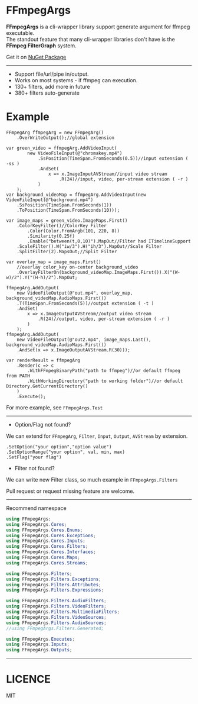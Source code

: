 # FFmpegArgs
**FFmpegArgs** is a cli-wrapper library support generate argument for ffmpeg executable.  
The standout feature that many cli-wrapper libraries don't have is the **FFmpeg FilterGraph** system.

Get it on [NuGet Package](https://www.nuget.org/packages?q=FFmpegArgs)  
________________________________________  
- Support file/url/pipe in/output.
- Works on most systems - if ffmpeg can execution.
- 130+ filters, add more in future 
- 380+ filters auto-generate

# Example
``` Csharp
FFmpegArg ffmpegArg = new FFmpegArg()
    .OverWriteOutput();//global extension

var green_video = ffmpegArg.AddVideoInput(
        new VideoFileInput(@"chromakey.mp4")
            .SsPosition(TimeSpan.FromSeconds(0.5))//input extension ( -ss )
            .AndSet(
                x => x.ImageInputAVStream//input video stream
                    .R(24)//input, video, per-stream extension ( -r )
            )
    );
var background_videoMap = ffmpegArg.AddVideoInput(new VideoFileInput(@"background.mp4")
    .SsPosition(TimeSpan.FromSeconds(1))
    .ToPosition(TimeSpan.FromSeconds(10)));

var image_maps = green_video.ImageMaps.First()
    .ColorKeyFilter()//ColorKey Filter
        .Color(Color.FromArgb(101, 220, 8))
        .Similarity(0.25f)
        .Enable("between(t,0,10)").MapOut//Filter had ITimelineSupport
    .ScaleFilter().W("iw/3").H("ih/3").MapOut//Scale Filter
    .SplitFilter(2).MapsOut;//Split Filter

var overlay_map = image_maps.First()
    //overlay color_key on-center background_video
    .OverlayFilterOn(background_videoMap.ImageMaps.First()).X("(W-w)/2").Y("(H-h)/2").MapOut;

ffmpegArg.AddOutput(
    new VideoFileOutput(@"out.mp4", overlay_map, background_videoMap.AudioMaps.First())
    .T(TimeSpan.FromSeconds(5))//output extension ( -t )
    .AndSet(
        x => x.ImageOutputAVStream//output video stream
            .R(24)//output, video, per-stream extension ( -r )
        )
    );
ffmpegArg.AddOutput(
    new VideoFileOutput(@"out2.mp4", image_maps.Last(), background_videoMap.AudioMaps.First())
    .AndSet(x => x.ImageOutputAVStream.R(30)));

var renderResult = ffmpegArg
    .Render(c => c
        .WithFFmpegBinaryPath("path to ffmpeg")//or default ffmpeg from PATH
        .WithWorkingDirectory("path to working folder")//or default Directory.GetCurrentDirectory()
    )
    .Execute();
```
For more example, see `FFmpegArgs.Test`  

----------------------------------------
+ Option/Flag not found?  

We can extend for `FFmpegArg`, `Filter`, `Input`, `Output`, `AVStream` by extension.  

`.SetOption("your option","option value")`  
`.SetOptionRange("your option", val, min, max)`  
`.SetFlag("your flag")`  

+ Filter not found?  

We can write new Filter class, so much example in `FFmpegArgs.Filters`  

Pull request or request missing feature are welcome.

----------------------------------------
Recommend namespace 
```csharp
using FFmpegArgs;
using FFmpegArgs.Cores;
using FFmpegArgs.Cores.Enums;
using FFmpegArgs.Cores.Exceptions;
using FFmpegArgs.Cores.Inputs;
using FFmpegArgs.Cores.Filters;
using FFmpegArgs.Cores.Interfaces;
using FFmpegArgs.Cores.Maps;
using FFmpegArgs.Cores.Streams;

using FFmpegArgs.Filters;
using FFmpegArgs.Filters.Exceptions;
using FFmpegArgs.Filters.Attributes;
using FFmpegArgs.Filters.Expressions;

using FFmpegArgs.Filters.AudioFilters;
using FFmpegArgs.Filters.VideoFilters;
using FFmpegArgs.Filters.MultimediaFilters;
using FFmpegArgs.Filters.VideoSources;
using FFmpegArgs.Filters.AudioSources;
//using FFmpegArgs.Filters.Generated;

using FFmpegArgs.Executes;
using FFmpegArgs.Inputs;
using FFmpegArgs.Outputs;

```
________________________________________

# LICENCE  
MIT
